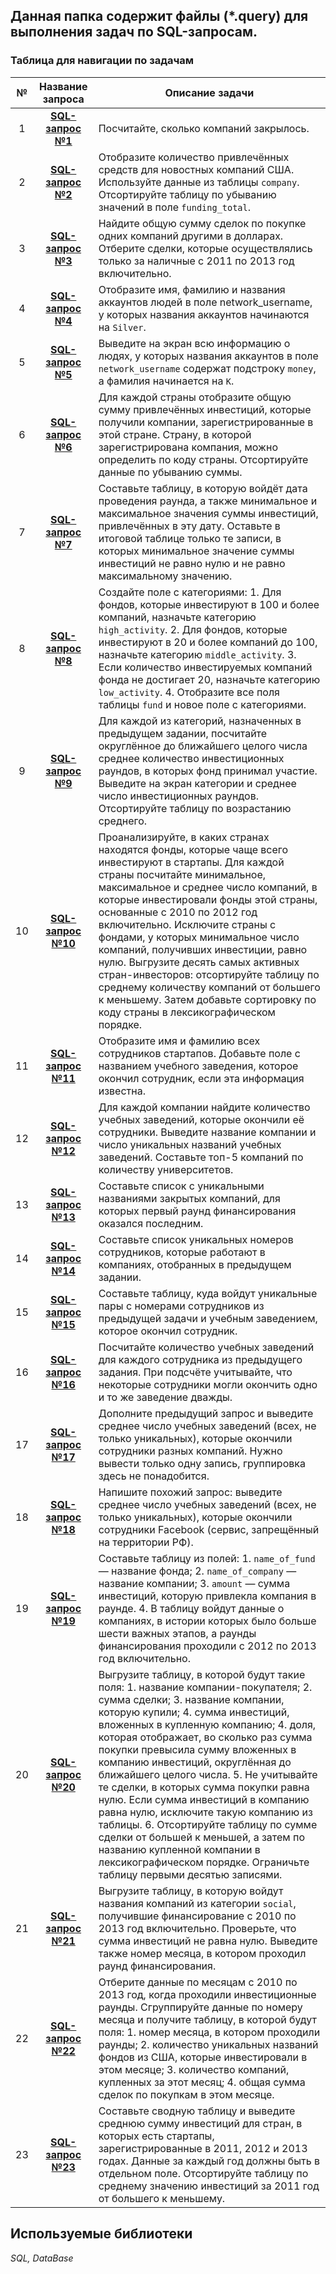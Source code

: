 ## Данная папка содержит файлы (*.query) для выполнения задач по SQL-запросам.

### Таблица для навигации по задачам

| № | Название запроса  | Описание задачи |
| :---: | :---: | --- |
| 1 | **[SQL-запрос №1](request_1.sql)** | Посчитайте, сколько компаний закрылось. |
| 2 | **[SQL-запрос №2](request_2.sql)** | Отобразите количество привлечённых средств для новостных компаний США. Используйте данные из таблицы `company`. Отсортируйте таблицу по убыванию значений в поле `funding_total`. |
| 3 | **[SQL-запрос №3](request_3.sql)** | Найдите общую сумму сделок по покупке одних компаний другими в долларах. Отберите сделки, которые осуществлялись только за наличные с 2011 по 2013 год включительно. |
| 4 | **[SQL-запрос №4](request_4.sql)** | Отобразите имя, фамилию и названия аккаунтов людей в поле network_username, у которых названия аккаунтов начинаются на `Silver`. |
| 5 | **[SQL-запрос №5](request_5.sql)** | Выведите на экран всю информацию о людях, у которых названия аккаунтов в поле `network_username` содержат подстроку `money`, а фамилия начинается на `K`. |
| 6 | **[SQL-запрос №6](request_6.sql)** | Для каждой страны отобразите общую сумму привлечённых инвестиций, которые получили компании, зарегистрированные в этой стране. Страну, в которой зарегистрирована компания, можно определить по коду страны. Отсортируйте данные по убыванию суммы. |
| 7 | **[SQL-запрос №7](request_7.sql)** | Составьте таблицу, в которую войдёт дата проведения раунда, а также минимальное и максимальное значения суммы инвестиций, привлечённых в эту дату. Оставьте в итоговой таблице только те записи, в которых минимальное значение суммы инвестиций не равно нулю и не равно максимальному значению. |
| 8 | **[SQL-запрос №8](request_8.sql)** | Создайте поле с категориями: 1. Для фондов, которые инвестируют в 100 и более компаний, назначьте категорию `high_activity`. 2. Для фондов, которые инвестируют в 20 и более компаний до 100, назначьте категорию `middle_activity`. 3. Если количество инвестируемых компаний фонда не достигает 20, назначьте категорию `low_activity`. 4. Отобразите все поля таблицы `fund` и новое поле с категориями. |
| 9 | **[SQL-запрос №9](request_9.sql)** | Для каждой из категорий, назначенных в предыдущем задании, посчитайте округлённое до ближайшего целого числа среднее количество инвестиционных раундов, в которых фонд принимал участие. Выведите на экран категории и среднее число инвестиционных раундов. Отсортируйте таблицу по возрастанию среднего. |
| 10 | **[SQL-запрос №10](request_10.sql)** | Проанализируйте, в каких странах находятся фонды, которые чаще всего инвестируют в стартапы. Для каждой страны посчитайте минимальное, максимальное и среднее число компаний, в которые инвестировали фонды этой страны, основанные с 2010 по 2012 год включительно. Исключите страны с фондами, у которых минимальное число компаний, получивших инвестиции, равно нулю. Выгрузите десять самых активных стран-инвесторов: отсортируйте таблицу по среднему количеству компаний от большего к меньшему. Затем добавьте сортировку по коду страны в лексикографическом порядке. |
| 11 | **[SQL-запрос №11](request_11.sql)** | Отобразите имя и фамилию всех сотрудников стартапов. Добавьте поле с названием учебного заведения, которое окончил сотрудник, если эта информация известна. |
| 12 | **[SQL-запрос №12](request_12.sql)** | Для каждой компании найдите количество учебных заведений, которые окончили её сотрудники. Выведите название компании и число уникальных названий учебных заведений. Составьте топ-5 компаний по количеству университетов. |
| 13 | **[SQL-запрос №13](request_13.sql)** | Составьте список с уникальными названиями закрытых компаний, для которых первый раунд финансирования оказался последним. |
| 14 | **[SQL-запрос №14](request_14.sql)** | Составьте список уникальных номеров сотрудников, которые работают в компаниях, отобранных в предыдущем задании. |
| 15 | **[SQL-запрос №15](request_15.sql)** | Составьте таблицу, куда войдут уникальные пары с номерами сотрудников из предыдущей задачи и учебным заведением, которое окончил сотрудник. |
| 16 | **[SQL-запрос №16](request_16.sql)** | Посчитайте количество учебных заведений для каждого сотрудника из предыдущего задания. При подсчёте учитывайте, что некоторые сотрудники могли окончить одно и то же заведение дважды. |
| 17 | **[SQL-запрос №17](request_17.sql)** | Дополните предыдущий запрос и выведите среднее число учебных заведений (всех, не только уникальных), которые окончили сотрудники разных компаний. Нужно вывести только одну запись, группировка здесь не понадобится. |
| 18 | **[SQL-запрос №18](request_18.sql)** | Напишите похожий запрос: выведите среднее число учебных заведений (всех, не только уникальных), которые окончили сотрудники Facebook (сервис, запрещённый на территории РФ). |
| 19 | **[SQL-запрос №19](request_19.sql)** | Составьте таблицу из полей: 1. `name_of_fund` — название фонда; 2. `name_of_company` — название компании; 3. `amount` — сумма инвестиций, которую привлекла компания в раунде. 4. В таблицу войдут данные о компаниях, в истории которых было больше шести важных этапов, а раунды финансирования проходили с 2012 по 2013 год включительно. |
| 20 | **[SQL-запрос №20](request_20.sql)** | Выгрузите таблицу, в которой будут такие поля: 1. название компании-покупателя; 2. сумма сделки; 3. название компании, которую купили; 4. сумма инвестиций, вложенных в купленную компанию; 4. доля, которая отображает, во сколько раз сумма покупки превысила сумму вложенных в компанию инвестиций, округлённая до ближайшего целого числа. 5. Не учитывайте те сделки, в которых сумма покупки равна нулю. Если сумма инвестиций в компанию равна нулю, исключите такую компанию из таблицы. 6. Отсортируйте таблицу по сумме сделки от большей к меньшей, а затем по названию купленной компании в лексикографическом порядке. Ограничьте таблицу первыми десятью записями. |
| 21 | **[SQL-запрос №21](request_21.sql)** | Выгрузите таблицу, в которую войдут названия компаний из категории `social`, получившие финансирование с 2010 по 2013 год включительно. Проверьте, что сумма инвестиций не равна нулю. Выведите также номер месяца, в котором проходил раунд финансирования. |
| 22 | **[SQL-запрос №22](request_22.sql)** | Отберите данные по месяцам с 2010 по 2013 год, когда проходили инвестиционные раунды. Сгруппируйте данные по номеру месяца и получите таблицу, в которой будут поля: 1. номер месяца, в котором проходили раунды; 2. количество уникальных названий фондов из США, которые инвестировали в этом месяце; 3. количество компаний, купленных за этот месяц; 4. общая сумма сделок по покупкам в этом месяце. |
| 23 | **[SQL-запрос №23](request_23.sql)** | Составьте сводную таблицу и выведите среднюю сумму инвестиций для стран, в которых есть стартапы, зарегистрированные в 2011, 2012 и 2013 годах. Данные за каждый год должны быть в отдельном поле. Отсортируйте таблицу по среднему значению инвестиций за 2011 год от большего к меньшему. |

## Используемые библиотеки
*SQL, DataBase*
